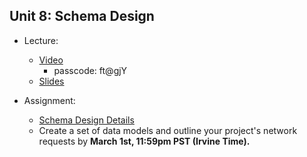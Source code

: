 ## Unit 8: Schema Design 
* Lecture:
    * [Video](https://zoom.us/rec/share/ffASu15ClsynnOToJ11zlDc417LI0HKO2BQBLARgSSNavTKzRg-_GttQSsgN21Ez.g-No-EVc7OSZaB7R)
        * passcode: ft@gjY
    * [Slides](https://docs.google.com/presentation/d/1a4bVRxyIWOHITB9yFg-UsNm0TmOAD2gGCYIw7UiIl4I/edit?usp=sharing)
 
 * Assignment:
    * [Schema Design Details](https://courses.codepath.com/courses/android_university/unit/7#!milestone) 
    * Create a set of data models and outline your project's network requests by **March 1st, 11:59pm PST (Irvine Time).** 

